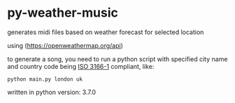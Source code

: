 # py-weather-music

generates midi files based on weather forecast for selected location

using (https://openweathermap.org/api)


to generate a song, you need to run a python script with specified city name and country code being [ISO 3166-1](https://en.wikipedia.org/wiki/ISO_3166-1) compliant, like:
```
python main.py london uk

```

written in python version: 3.7.0
